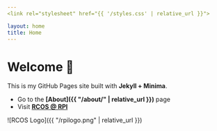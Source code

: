 ```yaml
---
<link rel="stylesheet" href="{{ '/styles.css' | relative_url }}">

layout: home
title: Home
---
```


# Welcome 👋

This is my GitHub Pages site built with **Jekyll + Minima**.

- Go to the **[About]({{ "/about/" | relative_url }})** page
- Visit **[RCOS @ RPI](https://rcos.io/)** 

![RCOS Logo]({{ "/rpilogo.png" | relative_url }})


